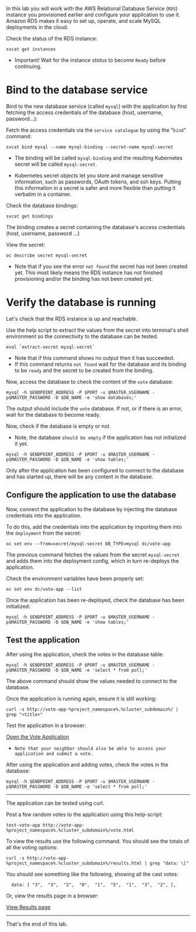 In this lab you will work with the AWS Relational Database Service (``RDS``) instance you provisioned earlier and configure your application to use it.  Amazon RDS makes it easy to set up, operate, and scale MySQL deployments in the cloud. 

Check the status of the RDS instance:

```execute
svcat get instances
```


 - Important! Wait for the instance _status_ to become ``Ready`` before continuing. 


# Bind to the database service 

Bind to the new database service (called ``mysql``) with the application by first fetching the access credentials of the database (host, username, password...): 

Fetch the access credentials via the `service catalogue` by using the "``bind``" command: 

```execute
svcat bind mysql --name mysql-binding --secret-name mysql-secret
```

 - The binding will be called ``mysql-binding`` and the resulting Kubernetes secret will be called ``mysql-secret``.

 - Kubernetes secret objects let you store and manage sensitive information, such as passwords, OAuth tokens, and ssh keys. Putting this information in a secret is safer and more flexible than putting it verbatim in a container. 

Check the database bindings:

```execute
svcat get bindings
```

The binding creates a secret containing the database's access credentials (host, username, password ...) 

View the secret:

```execute
oc describe secret mysql-secret 
```
 - Note that if you see the error ``not found`` the secret has not been created yet.  This most likely means the RDS instance has not finished provisioning and/or the binding has not been created yet. 


# Verify the database is running 

Let's check that the RDS instance is up and reachable. 

Use the help script to extract the values from the secret into terminal's shell environment so the connectivity to the database can be tested. 

```execute
eval `extract-secret mysql-secret`
```
 - Note that if this command shows no output then it has succeeded. 
 - If this command returns ``not found`` wait for the database and its binding to be ``ready`` and the secret to be created from the binding. 

Now, access the database to check the content of the ``vote`` database:

```execute
mysql -h $ENDPOINT_ADDRESS -P $PORT -u $MASTER_USERNAME -p$MASTER_PASSWORD -D $DB_NAME -e 'show databases;'
```
 The output should include the ``vote`` database.  If not, or if there is an error, wait for the database to become ready. 
 
 Now, check if the database is empty or not.  
 
  - Note, the database `should be empty` if the application has not initialized it yet.

```execute
mysql -h $ENDPOINT_ADDRESS -P $PORT -u $MASTER_USERNAME -p$MASTER_PASSWORD -D $DB_NAME -e 'show tables;'
```

Only after the application has been configured to connect to the database and has started up, there will be any content in the database. 

<!--
# Point the application to the database 

If not already done in the previous lab, the application needs to be configured to use a ``mysql`` database instead of the `built-in` database.  Add this setting to the application.

To do this, add the environment variable ``DB_TYPE`` into the application using the following command:

```execute
oc rollout pause dc vote-app 
oc set env dc vote-app \
   DB_TYPE=mysql
oc rollout resume dc vote-app
```

Note, that the above ``oc set env`` command would normally cause a re-deployment of the application.  In this case ``oc rollout pause dc vote-app`` is used to stop this from happening, since we are not ready to restart it just yet. 

-->

## Configure the application to use the database

Now, connect the application to the database by injecting the database credentials into the application.

To do this, add the credentials into the application by importing them into the ``deployment`` from the secret:

```execute
oc set env --from=secret/mysql-secret DB_TYPE=mysql dc/vote-app 
```
<!--
oc set env --from=secret/mysql-secret dc/vote-app 
-->

The previous command fetches the values from the secret ``mysql-secret`` and adds them into the deployment config, which in turn re-deploys the application. 

Check the environment variables have been properly set:

```execute
oc set env dc/vote-app --list
```

Once the application has been re-deployed, check the database has been initialized:

```execute
mysql -h $ENDPOINT_ADDRESS -P $PORT -u $MASTER_USERNAME -p$MASTER_PASSWORD -D $DB_NAME -e 'show tables;'
```

## Test the application 

After using the application, check the votes in the database table: 

```execute
mysql -h $ENDPOINT_ADDRESS -P $PORT -u $MASTER_USERNAME -p$MASTER_PASSWORD -D $DB_NAME -e 'select * from poll;'
```

The above command should show the values needed to connect to the database. 

Once the application is running again, ensure it is still working:

```execute 
curl -s http://vote-app-%project_namespace%.%cluster_subdomain%/ | grep "<title>"
```

Test the application in a browser:

[Open the Vote Application](http://vote-app-%project_namespace%.%cluster_subdomain%/)

 - ``Note that your neighbor should also be able to access your application and submit a vote.`` 

After using the application and adding votes, check the votes in the database: 

```execute
mysql -h $ENDPOINT_ADDRESS -P $PORT -u $MASTER_USERNAME -p$MASTER_PASSWORD -D $DB_NAME -e 'select * from poll;'
```

---
The application can be tested using curl.

Post a few random votes to the application using this help-script:

```execute 
test-vote-app http://vote-app-%project_namespace%.%cluster_subdomain%/vote.html
```

<!--
```execute 
for i in {1..20}
do
   echo Casting vote nr. $i
   curl -s -X POST http://vote-app-%project_namespace%.%cluster_subdomain%/vote.html -d "vote=`expr $(($RANDOM % 9)) + 1`" >/dev/null
done
```
-->

To view the results use the following command. You should see the totals of all the voting options:

```execute 
curl -s http://vote-app-%project_namespace%.%cluster_subdomain%/results.html | grep "data: \["
```

You should see something like the following, showing all the cast votes: 

```
  data: [ "3",  "3",  "2",  "0",  "1",  "5",  "1",  "3",  "2", ],

```

Or, view the results page in a browser:

[View Results page](http://vote-app-%project_namespace%.%cluster_subdomain%/results.html)


---
That's the end of this lab.





